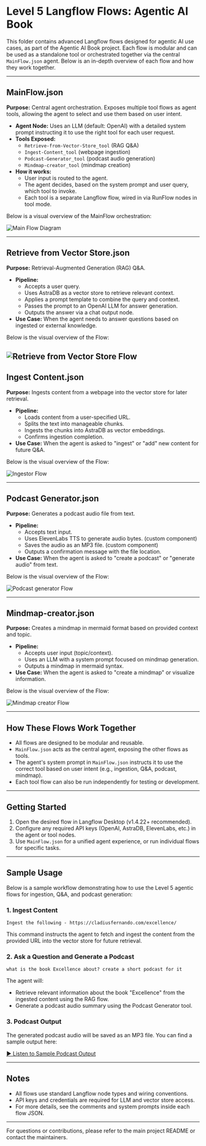 # Level 5 Langflow Flows: Agentic AI Book

This folder contains advanced Langflow flows designed for agentic AI use cases, as part of the Agentic AI Book project. Each flow is modular and can be used as a standalone tool or orchestrated together via the central `MainFlow.json` agent. Below is an in-depth overview of each flow and how they work together.

---

## MainFlow.json
**Purpose:** Central agent orchestration. Exposes multiple tool flows as agent tools, allowing the agent to select and use them based on user intent.

- **Agent Node:** Uses an LLM (default: OpenAI) with a detailed system prompt instructing it to use the right tool for each user request.
- **Tools Exposed:**
  - `Retrieve-from-Vector-Store_tool` (RAG Q&A)
  - `Ingest-Content_tool` (webpage ingestion)
  - `Podcast-Generator_tool` (podcast audio generation)
  - `Mindmap-creator_tool` (mindmap creation)
- **How it works:**
  - User input is routed to the agent.
  - The agent decides, based on the system prompt and user query, which tool to invoke.
  - Each tool is a separate Langflow flow, wired in via RunFlow nodes in tool mode.

Below is a visual overview of the MainFlow orchestration:

![Main Flow Diagram](output/main_flow.png)


---

## Retrieve from Vector Store.json
**Purpose:** Retrieval-Augmented Generation (RAG) Q&A.

- **Pipeline:**
  - Accepts a user query.
  - Uses AstraDB as a vector store to retrieve relevant context.
  - Applies a prompt template to combine the query and context.
  - Passes the prompt to an OpenAI LLM for answer generation.
  - Outputs the answer via a chat output node.
- **Use Case:** When the agent needs to answer questions based on ingested or external knowledge.

Below is the visual overview of the Flow:

![Retrieve from Vector Store Flow](output/retrieve_from_vector_store.png)
---

## Ingest Content.json
**Purpose:** Ingests content from a webpage into the vector store for later retrieval.

- **Pipeline:**
  - Loads content from a user-specified URL.
  - Splits the text into manageable chunks.
  - Ingests the chunks into AstraDB as vector embeddings.
  - Confirms ingestion completion.
- **Use Case:** When the agent is asked to "ingest" or "add" new content for future Q&A.

Below is the visual overview of the Flow:

![Ingestor Flow](output/ingest_content.png)

---

## Podcast Generator.json
**Purpose:** Generates a podcast audio file from text.

- **Pipeline:**
  - Accepts text input.
  - Uses ElevenLabs TTS to generate audio bytes. (custom component)
  - Saves the audio as an MP3 file. (custom component)
  - Outputs a confirmation message with the file location.
- **Use Case:** When the agent is asked to "create a podcast" or "generate audio" from text.

Below is the visual overview of the Flow:

![Podcast generator Flow](output/podcast_generator.png)

---

## Mindmap-creator.json
**Purpose:** Creates a mindmap in mermaid format based on provided context and topic.

- **Pipeline:**
  - Accepts user input (topic/context).
  - Uses an LLM with a system prompt focused on mindmap generation.
  - Outputs a mindmap in mermaid syntax.
- **Use Case:** When the agent is asked to "create a mindmap" or visualize information.

Below is the visual overview of the Flow:

![Mindmap creator Flow](output/mindmap_creator.png)

---

## How These Flows Work Together
- All flows are designed to be modular and reusable.
- `MainFlow.json` acts as the central agent, exposing the other flows as tools.
- The agent's system prompt in `MainFlow.json` instructs it to use the correct tool based on user intent (e.g., ingestion, Q&A, podcast, mindmap).
- Each tool flow can also be run independently for testing or development.

---

## Getting Started
1. Open the desired flow in Langflow Desktop (v1.4.22+ recommended).
2. Configure any required API keys (OpenAI, AstraDB, ElevenLabs, etc.) in the agent or tool nodes.
3. Use `MainFlow.json` for a unified agent experience, or run individual flows for specific tasks.

---

## Sample Usage

Below is a sample workflow demonstrating how to use the Level 5 agentic flows for ingestion, Q&A, and podcast generation:

### 1. Ingest Content
```
Ingest the following - https://cladiusfernando.com/excellence/
```
This command instructs the agent to fetch and ingest the content from the provided URL into the vector store for future retrieval.

### 2. Ask a Question and Generate a Podcast
```
what is the book Excellence about? create a short podcast for it
```
The agent will:
- Retrieve relevant information about the book "Excellence" from the ingested content using the RAG flow.
- Generate a podcast audio summary using the Podcast Generator tool.

### 3. Podcast Output
The generated podcast audio will be saved as an MP3 file. You can find a sample output here:

[▶️ Listen to Sample Podcast Output](output/final_output.mp3)


---

## Notes
- All flows use standard Langflow node types and wiring conventions.
- API keys and credentials are required for LLM and vector store access.
- For more details, see the comments and system prompts inside each flow JSON.

---

For questions or contributions, please refer to the main project README or contact the maintainers.
